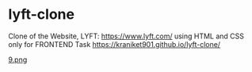 # lyft-clone
Clone of the Website, LYFT: https://www.lyft.com/ using HTML and CSS only for FRONTEND Task
https://kraniket901.github.io/lyft-clone/

[9.png](https://postimg.cc/JsVW4m4H)
